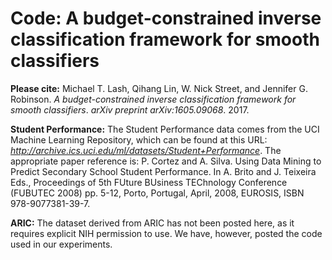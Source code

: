 # Code: A budget-constrained inverse classification framework for smooth classifiers

**Please cite:** Michael T. Lash, Qihang Lin, W. Nick Street, and Jennifer G. Robinson. *A budget-constrained inverse classification framework for smooth classifiers*. *arXiv preprint arXiv:1605.09068*. 2017.

**Student Performance:** The Student Performance data comes from the UCI Machine Learning Repository, which can be found at this URL: *http://archive.ics.uci.edu/ml/datasets/Student+Performance*. The appropriate paper reference is: P. Cortez and A. Silva. Using Data Mining to Predict Secondary School Student Performance. In A. Brito and J. Teixeira Eds., Proceedings of 5th FUture BUsiness TEChnology Conference (FUBUTEC 2008) pp. 5-12, Porto, Portugal, April, 2008, EUROSIS, ISBN 978-9077381-39-7.

**ARIC:** The dataset derived from ARIC has not been posted here, as it requires explicit NIH permission to use. We have, however, posted the code used in our experiments.
